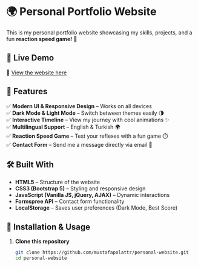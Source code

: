 # 🌍 Personal Portfolio Website

This is my personal portfolio website showcasing my skills, projects, and a fun **reaction speed game!** 🚀

## 🚀 Live Demo
🔗 [View the website here](https://your-website-link.com)

## 📌 Features
✅ **Modern UI & Responsive Design** – Works on all devices  
✅ **Dark Mode & Light Mode** – Switch between themes easily 🌗  
✅ **Interactive Timeline** – View my journey with cool animations ✨  
✅ **Multilingual Support** – English & Turkish 🌍  
✅ **Reaction Speed Game** – Test your reflexes with a fun game ⏱️  
✅ **Contact Form** – Send me a message directly via email 📩  

## 🛠️ Built With
- **HTML5** – Structure of the website  
- **CSS3 (Bootstrap 5)** – Styling and responsive design  
- **JavaScript (Vanilla JS, jQuery, AJAX)** – Dynamic interactions  
- **Formspree API** – Contact form functionality  
- **LocalStorage** – Saves user preferences (Dark Mode, Best Score)  

## 🔧 Installation & Usage
1. **Clone this repository**
   ```bash
   git clone https://github.com/mustafapolattr/personal-website.git
   cd personal-website